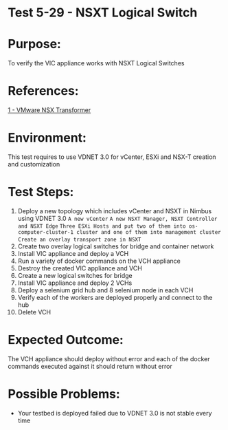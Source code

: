 Test 5-29 - NSXT Logical Switch
=======

# Purpose:
To verify the VIC appliance works with NSXT Logical Switches

# References:
[1 - VMware NSX Transformer](https://docs.vmware.com/en/VMware-NSX-T-Data-Center/index.html)

# Environment:
This test requires to use VDNET 3.0 for vCenter, ESXi and NSX-T creation and customization

# Test Steps:
1. Deploy a new topology which includes vCenter and NSXT in Nimbus using VDNET 3.0
```A new vCenter```
```A new NSXT Manager, NSXT Controller and NSXT Edge```
```Three ESXi Hosts and put two of them into os-computer-cluster-1 cluster and one of them into management cluster```
```Create an overlay transport zone in NSXT```
2. Create two overlay logical switches for bridge and container network
3. Install VIC appliance and deploy a VCH
4. Run a variety of docker commands on the VCH appliance
5. Destroy the created VIC appliance and VCH
6. Create a new logical switches for bridge
7. Install VIC appliance and deploy 2 VCHs
8. Deploy a selenium grid hub and 8 selenium node in each VCH
9. Verify each of the workers are deployed properly and connect to the hub
10. Delete VCH


# Expected Outcome:
The VCH appliance should deploy without error and each of the docker commands executed against it should return without error

# Possible Problems:
* Your testbed is deployed failed due to VDNET 3.0 is not stable every time

